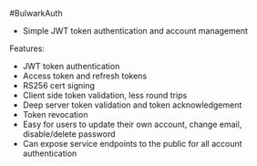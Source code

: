 #BulwarkAuth




- Simple JWT token authentication and account management

Features:
- JWT token authentication
- Access token and refresh tokens
- RS256 cert signing
- Client side token validation, less round trips
- Deep server token validation and token acknowledgement
- Token revocation
- Easy for users to update their own account, change email, disable/delete password
- Can expose service endpoints to the public for all account authentication
 


